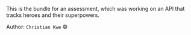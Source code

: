 This is the bundle for an assessment, which was working on an API that tracks heroes and their superpowers.

Author: `Christian Kwe`
&copy;
